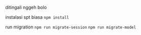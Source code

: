 ditingali nggeh bolo

instalasi spt biasa
`npm install`

run migration
`npm run migrate-session`
`npm run migrate-model`

